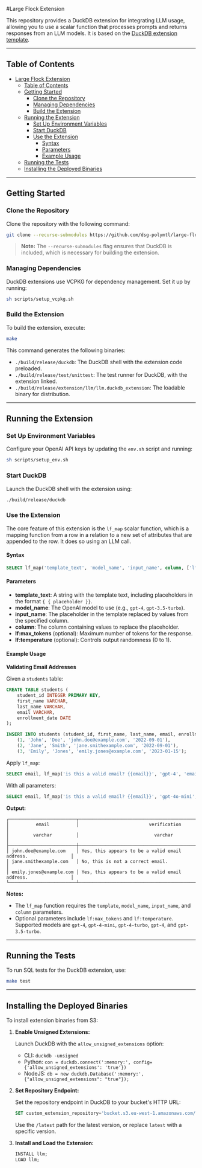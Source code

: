 #Large Flock Extension

This repository provides a DuckDB extension for integrating LLM usage, allowing you to use a scalar function that processes prompts and returns responses from an LLM models. It is based on the [DuckDB extension template](https://github.com/duckdb/extension-template).

---

## Table of Contents

- [Large Flock Extension](#large-flock-extension)
  - [Table of Contents](#table-of-contents)
  - [Getting Started](#getting-started)
    - [Clone the Repository](#clone-the-repository)
    - [Managing Dependencies](#managing-dependencies)
    - [Build the Extension](#build-the-extension)
  - [Running the Extension](#running-the-extension)
    - [Set Up Environment Variables](#set-up-environment-variables)
    - [Start DuckDB](#start-duckdb)
    - [Use the Extension](#use-the-extension)
      - [Syntax](#syntax)
      - [Parameters](#parameters)
      - [Example Usage](#example-usage)
  - [Running the Tests](#running-the-tests)
  - [Installing the Deployed Binaries](#installing-the-deployed-binaries)

---

## Getting Started

### Clone the Repository

Clone the repository with the following command:

```bash
git clone --recurse-submodules https://github.com/dsg-polymtl/large-flock-extension.git
```

> **Note:** The `--recurse-submodules` flag ensures that DuckDB is included, which is necessary for building the extension.

### Managing Dependencies

DuckDB extensions use VCPKG for dependency management. Set it up by running:

```bash
sh scripts/setup_vcpkg.sh
```

### Build the Extension

To build the extension, execute:

```bash
make
```

This command generates the following binaries:

- `./build/release/duckdb`: The DuckDB shell with the extension code preloaded.
- `./build/release/test/unittest`: The test runner for DuckDB, with the extension linked.
- `./build/release/extension/llm/llm.duckdb_extension`: The loadable binary for distribution.

---

## Running the Extension

### Set Up Environment Variables

Configure your OpenAI API keys by updating the `env.sh` script and running:

```bash
sh scripts/setup_env.sh
```

### Start DuckDB

Launch the DuckDB shell with the extension using:

```bash
./build/release/duckdb
```

### Use the Extension

The core feature of this extension is the `lf_map` scalar function, which is a mapping function from a row in a relation to a new set of attributes that are appended to the row. It does so using an LLM call.

#### Syntax

```sql
SELECT lf_map('template_text', 'model_name', 'input_name', column, ['lf:max_tokens', token_count], ['lf:temperature', temp_value]) AS result FROM table;
```

#### Parameters

- **template_text**: A string with the template text, including placeholders in the format `{
  { placeholder }}`.
- **model_name**: The OpenAI model to use (e.g., `gpt-4`, `gpt-3.5-turbo`).
- **input_name**: The placeholder in the template replaced by values from the specified column.
- **column**: The column containing values to replace the placeholder.
- **lf:max_tokens** (optional): Maximum number of tokens for the response.
- **lf:temperature** (optional): Controls output randomness (0 to 1).

#### Example Usage

**Validating Email Addresses**

Given a `students` table:

```sql
CREATE TABLE students (
    student_id INTEGER PRIMARY KEY,
    first_name VARCHAR,
    last_name VARCHAR,
    email VARCHAR,
    enrollment_date DATE
);

INSERT INTO students (student_id, first_name, last_name, email, enrollment_date) VALUES
    (1, 'John', 'Doe', 'john.doe@example.com', '2022-09-01'),
    (2, 'Jane', 'Smith', 'jane.smithexample.com', '2022-09-01'),
    (3, 'Emily', 'Jones', 'emily.jones@example.com', '2023-01-15');
```

Apply `lf_map`:

```sql
SELECT email, lf_map('is this a valid email? {{email}}', 'gpt-4', 'email', email) AS verification FROM students;
```

With all parameters:

```sql
SELECT email, lf_map('is this a valid email? {{email}}', 'gpt-4o-mini', 'email', email, 'lf:max_tokens', 100, 'lf:temperature', 0.7) AS verification FROM students;
```

**Output:**

```
┌─────────────────────────┬───────────────────────────────────────────────────────────────┐
│          email          │                          verification                         │
│         varchar         │                            varchar                            │
├─────────────────────────┼───────────────────────────────────────────────────────────────┤
│ john.doe@example.com    │ Yes, this appears to be a valid email address.                │
│ jane.smithexample.com   │ No, this is not a correct email.                              │
│ emily.jones@example.com │ Yes, this appears to be a valid email address.                │
└─────────────────────────┴───────────────────────────────────────────────────────────────┘
```

**Notes:**

- The `lf_map` function requires the `template`, `model_name`, `input_name`, and `column` parameters.
- Optional parameters include `lf:max_tokens` and `lf:temperature`. Supported models are `gpt-4`, `gpt-4-mini`, `gpt-4-turbo`, `gpt-4`, and `gpt-3.5-turbo`.

---

## Running the Tests

To run SQL tests for the DuckDB extension, use:

```bash
make test
```

---

## Installing the Deployed Binaries

To install extension binaries from S3:

1. **Enable Unsigned Extensions:**

   Launch DuckDB with the `allow_unsigned_extensions` option:

   - CLI: `duckdb -unsigned`
   - Python: `con = duckdb.connect(':memory:', config={'allow_unsigned_extensions': 'true'})`
   - NodeJS: `db = new duckdb.Database(':memory:', {"allow_unsigned_extensions": "true"});`

2. **Set Repository Endpoint:**

   Set the repository endpoint in DuckDB to your bucket's HTTP URL:

   ```sql
   SET custom_extension_repository='bucket.s3.eu-west-1.amazonaws.com/llm_extension/latest';
   ```

   Use the `/latest` path for the latest version, or replace `latest` with a specific version.

3. **Install and Load the Extension:**

   ```sql
   INSTALL llm;
   LOAD llm;
   ```
